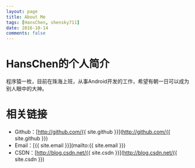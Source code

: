 ```yaml
---
layout: page
title: About Me
tags: [HansChen, shensky711]
date: 2016-10-14
comments: false
---
```

    
# HansChen的个人简介

程序猿一枚，目前在珠海上班，从事Android开发的工作，希望有朝一日可以成为别人眼中的大神。

# 相关链接

 - Github：[http://github.com/{{ site.github }}](http://github.com/{{ site.github }})
 - Email：[{{ site.email }}](mailto:{{ site.email }})
 - CSDN：[http://blog.csdn.net/{{ site.csdn }}](http://blog.csdn.net/{{ site.csdn }})
